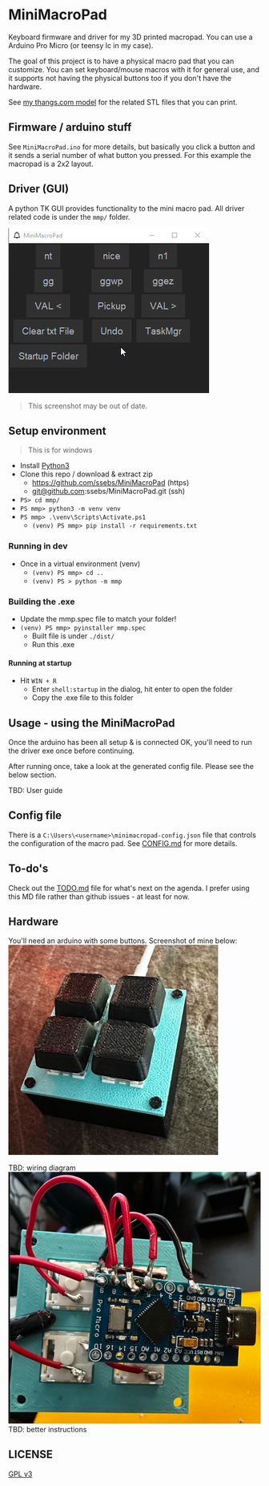 # MiniMacroPad

Keyboard firmware and driver for my 3D printed macropad. You can use a Arduino Pro Micro (or teensy lc in my case).

The goal of this project is to have a physical macro pad that you can customize. You can set keyboard/mouse macros with it for general use, and it supports not having the physical buttons too if you don't have the hardware.

See [my thangs.com model](https://thangs.com/designer/sebsafari/3d-model/Mini%20Macro%20Pad-710028?manualModelView=true) for the related STL files that you can print.

## Firmware / arduino stuff
See `MiniMacroPad.ino` for more details, but basically you click a button and it sends a serial number of what button you pressed. For this example the macropad is a 2x2 layout.

## Driver (GUI)
A python TK GUI provides functionality to the mini macro pad. All driver related code is under the `mmp/` folder.

![screenshot](./img/mmpscreenshot.png)
> This screenshot may be out of date.

## Setup environment
> This is for windows

- Install [Python3](https://www.python.org/downloads/windows/)
- Clone this repo / download & extract zip
  - https://github.com/ssebs/MiniMacroPad (https)
  - git@github.com:ssebs/MiniMacroPad.git (ssh)
- `PS> cd mmp/`
- `PS mmp> python3 -m venv venv`
- `PS mmp> .\venv\Scripts\Activate.ps1`
  - `(venv) PS mmp> pip install -r requirements.txt`

### Running in dev
- Once in a virtual environment (venv)
  - `(venv) PS mmp> cd ..`
  - `(venv) PS > python -m mmp`

### Building the .exe
- Update the mmp.spec file to match your folder!
- `(venv) PS mmp> pyinstaller mmp.spec`
    - Built file is under `./dist/`
    - Run this .exe

#### Running at startup
- Hit `WIN + R`
  - Enter `shell:startup` in the dialog, hit enter to open the folder
  - Copy the .exe file to this folder

## Usage - using the MiniMacroPad
Once the arduino has been all setup & is connected OK, you'll need to run the driver exe once before continuing.

After running once, take a look at the generated config file. Please see the below section.

TBD: User guide

## Config file
There is a `C:\Users\<username>\minimacropad-config.json` file that controls the configuration of the macro pad. See [CONFIG.md](./CONFIG.md) for more details.

## To-do's
Check out the [TODO.md](./TODO.md) file for what's next on the agenda. I prefer using this MD file rather than github issues - at least for now.

## Hardware
You'll need an arduino with some buttons. 
Screenshot of mine below:
![macro pad](./img/mmpbuilt.png)

TBD: wiring diagram
![wiring](./img/mmpwiring.png)
TBD: better instructions

## LICENSE
[GPL v3](./LICENSE)
